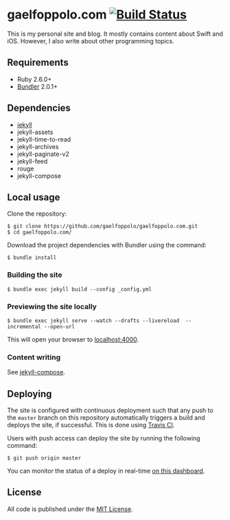 # gaelfoppolo.com [![Build Status](https://travis-ci.org/gaelfoppolo/gaelfoppolo.com.svg?branch=master)](https://travis-ci.org/gaelfoppolo/gaelfoppolo.com) 

This is my personal site and blog. It mostly contains content about Swift and iOS. However, I also write about other programming topics.

## Requirements

- Ruby 2.6.0+
- [Bundler](https://bundler.io) 2.0.1+

## Dependencies

- [jekyll](https://jekyllrb.com)
- jekyll-assets
- jekyll-time-to-read
- jekyll-archives
- jekyll-paginate-v2
- jekyll-feed
- rouge
- jekyll-compose

## Local usage

Clone the repository:

```
$ git clone https://github.com/gaelfoppolo/gaelfoppolo.com.git
$ cd gaelfoppolo.com/
```

Download the project dependencies with Bundler using the command:

```terminal
$ bundle install
```

### Building the site

```terminal
$ bundle exec jekyll build --config _config.yml
```

### Previewing the site locally

```terminal
$ bundle exec jekyll serve --watch --drafts --livereload  --incremental --open-url
```

This will open your browser to [localhost:4000](localhost:4000).

### Content writing

See [jekyll-compose](https://github.com/jekyll/jekyll-compose).

## Deploying

The site is configured with continuous deployment such that any push to the `master` branch on this repository automatically triggers a build and deploys the site, if successful. This is done using [Travis CI](https://travis-ci.org/).

Users with push access can deploy the site by running the following command:

```
$ git push origin master
```

You can monitor the status of a deploy in real-time [on this dashboard](https://travis-ci.org/gaelfoppolo/gaelfoppolo.com).

## License

All code is published under the [MIT License](https://opensource.org/licenses/MIT).